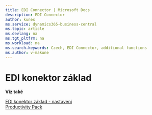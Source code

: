```yaml
---
title: EDI Connector | Microsoft Docs
description: EDI Connector
author: kunes
ms.service: dynamics365-business-central
ms.topic: article
ms.devlang: na
ms.tgt_pltfrm: na
ms.workload: na
ms.search.keywords: Czech, EDI Connector, additional functions
ms.author: v-makune
---
```

# EDI konektor základ

**Viz také**

[EDI konektor základ - nastavení](edi-connector-basic-setup.md)  
[Productivity Pack](productivity-pack.md)